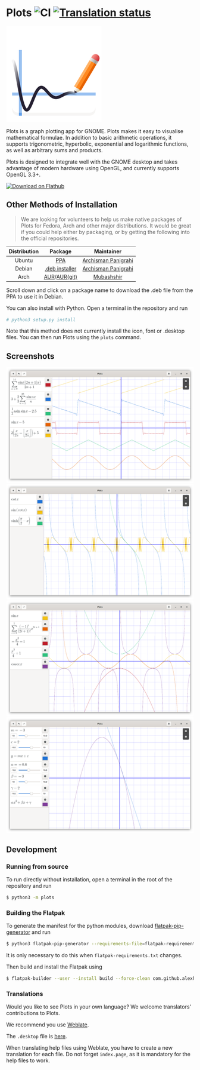 # Plots ![CI](https://github.com/alexhuntley/Plots/workflows/CI/badge.svg) [![Translation status](https://hosted.weblate.org/widgets/plots/-/plots/svg-badge.svg)](https://hosted.weblate.org/engage/plots/)
![Plots icon](res/com.github.alexhuntley.Plots.svg)

Plots is a graph plotting app for GNOME. Plots makes it easy to visualise
mathematical formulae. In addition to basic arithmetic operations, it supports
trigonometric, hyperbolic, exponential and logarithmic functions, as well as
arbitrary sums and products.

Plots is designed to integrate well with the GNOME desktop and takes advantage
of modern hardware using OpenGL, and currently supports OpenGL 3.3+.

<a href='https://flathub.org/apps/details/com.github.alexhuntley.Plots'><img width='240' alt='Download on Flathub' src='https://flathub.org/assets/badges/flathub-badge-en.png'/></a>

## Other Methods of Installation
> We are looking for volunteers to help us make native packages of Plots for Fedora, Arch and other major distributions. It would be great if you could help either by packaging, or by getting the following into the official repositories.

| Distribution | Package | Maintainer |
|:-:|:-:|:-:|
| Ubuntu | [PPA](https://launchpad.net/~apandada1/+archive/ubuntu/plots) | [Archisman Panigrahi](https://github.com/apandada1) |
| Debian | [.deb installer](https://launchpad.net/~apandada1/+archive/ubuntu/plots/+packages) | [Archisman Panigrahi](https://github.com/apandada1) |
| Arch | [AUR](https://aur.archlinux.org/packages/plots/)/[AUR(git)](https://aur.archlinux.org/packages/plots-git/) | [Mubashshir](https://github.com/ahmubashshir) |


Scroll down and click on a package name to download the .deb file from the PPA to use it in Debian.

You can also install with Python. Open a terminal in the repository and run

```bash
# python3 setup.py install
```
Note that this method does not currently install the icon, font or .desktop files. You can then run Plots using the `plots` command.

## Screenshots

![Screenshot showing plot of sawtooth, square, triangle and sine waves](res/screenshot_fourier.png)
![Screenshot showing plot of cot(x), sin(cot(x)) and sinh(x)](res/screenshot_trig_hyperbolic.png)
![Screenshot showing plot of sin(x) and its Taylor approximation](res/screenshot_sine_taylor.png)
![Screenshot showing variables with sliders](res/screenshot_variables.png)

## Development
### Running from source
To run directly without installation, open a terminal in the root of the repository and run
```bash
$ python3 -m plots
```
### Building the Flatpak
To generate the manifest for the python modules, download [flatpak-pip-generator](https://github.com/flatpak/flatpak-builder-tools/tree/master/pip) and run
```bash
$ python3 flatpak-pip-generator --requirements-file=flatpak-requirements.txt --no-build-isolation
```
It is only necessary to do this when `flatpak-requirements.txt` changes.

Then build and install the Flatpak using
```bash
$ flatpak-builder --user --install build --force-clean com.github.alexhuntley.Plots.json
```
### Translations
Would you like to see Plots in your own language? We welcome translators' contributions to Plots.

We recommend you use [Weblate](https://hosted.weblate.org/engage/plots/).

The `.desktop` file is [here](/res/com.github.alexhuntley.Plots.desktop).

When translating help files using Weblate, you have to create a new translation for each file. Do not forget `index.page`, as it is mandatory for the help files to work.
